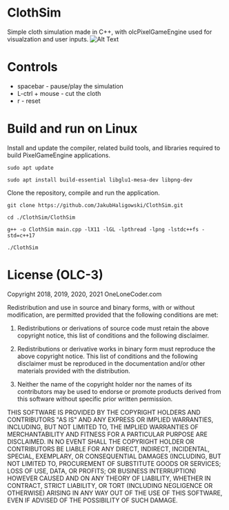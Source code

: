 # ClothSim
Simple cloth simulation made in C++, with olcPixelGameEngine used for visualzation and user inputs.
![Alt Text](https://i.ibb.co/GstnBxd/ClothSim.gif)

# Controls
* spacebar - pause/play the simulation
* L-ctrl + mouse - cut the cloth
* r - reset

# Build and run on Linux

Install and update the compiler, related build tools, and libraries required to build PixelGameEngine applications.

```
sudo apt update

sudo apt install build-essential libglu1-mesa-dev libpng-dev
```

Clone the repository, compile and run the application.

```
git clone https://github.com/JakubHaligowski/ClothSim.git

cd ./ClothSim/ClothSim

g++ -o ClothSim main.cpp -lX11 -lGL -lpthread -lpng -lstdc++fs -std=c++17

./ClothSim
```

# License (OLC-3)

Copyright 2018, 2019, 2020, 2021 OneLoneCoder.com

Redistribution and use in source and binary forms, with or without 
modification, are permitted provided that the following conditions 
are met:

1. Redistributions or derivations of source code must retain the above 
   copyright notice, this list of conditions and the following disclaimer.

2. Redistributions or derivative works in binary form must reproduce 
   the above copyright notice. This list of conditions and the following 
   disclaimer must be reproduced in the documentation and/or other 
   materials provided with the distribution.

3. Neither the name of the copyright holder nor the names of its 
   contributors may be used to endorse or promote products derived 
   from this software without specific prior written permission.
    
THIS SOFTWARE IS PROVIDED BY THE COPYRIGHT HOLDERS AND CONTRIBUTORS 
"AS IS" AND ANY EXPRESS OR IMPLIED WARRANTIES, INCLUDING, BUT NOT 
LIMITED TO, THE IMPLIED WARRANTIES OF MERCHANTABILITY AND FITNESS FOR 
A PARTICULAR PURPOSE ARE DISCLAIMED. IN NO EVENT SHALL THE COPYRIGHT 
HOLDER OR CONTRIBUTORS BE LIABLE FOR ANY DIRECT, INDIRECT, INCIDENTAL, 
SPECIAL, EXEMPLARY, OR CONSEQUENTIAL DAMAGES (INCLUDING, BUT NOT 
LIMITED TO, PROCUREMENT OF SUBSTITUTE GOODS OR SERVICES; LOSS OF USE, 
DATA, OR PROFITS; OR BUSINESS INTERRUPTION) HOWEVER CAUSED AND ON ANY 
THEORY OF LIABILITY, WHETHER IN CONTRACT, STRICT LIABILITY, OR TORT 
(INCLUDING NEGLIGENCE OR OTHERWISE) ARISING IN ANY WAY OUT OF THE USE
OF THIS SOFTWARE, EVEN IF ADVISED OF THE POSSIBILITY OF SUCH DAMAGE.
